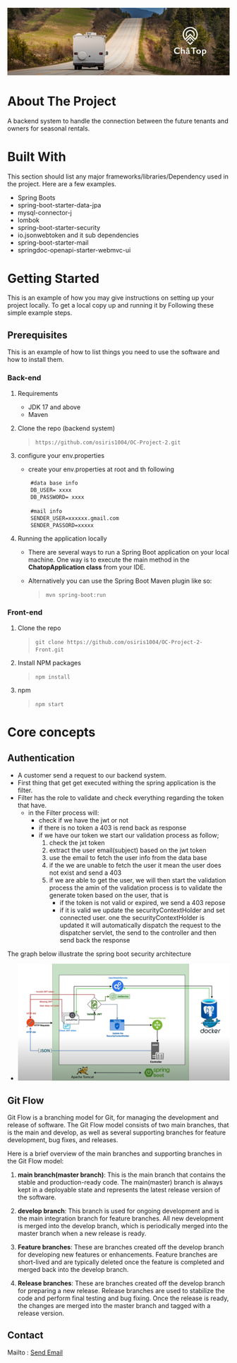 
![Telesport](/src/main//resources//assets/chaTop.png)


# About The Project

A backend system to handle the connection between the future tenants and owners for seasonal rentals.

# Built With

This section should list any major frameworks/libraries/Dependency used in the project. Here are a few examples.
 - Spring Boots
 - spring-boot-starter-data-jpa
 - mysql-connector-j
 - lombok
 - spring-boot-starter-security
 - io.jsonwebtoken and it sub dependencies 
 - spring-boot-starter-mail
 - springdoc-openapi-starter-webmvc-ui


# Getting Started
This is an example of how you may give instructions on setting up your project locally. To get a local copy up and running it by Following these simple example steps.

## Prerequisites
This is an example of how to list things you need to use the software and how to install them.

### Back-end

1. Requirements
    - JDK 17 and above
    - Maven

2. Clone the repo (backend system)
    >`https://github.com/osiris1004/OC-Project-2.git`
   
3. configure your env.properties
    - create your env.properties at root and th following
    ``` 
        #data base info
        DB_USER= xxxx
        DB_PASSWORD= xxxx

        #mail info
        SENDER_USER=xxxxxx.gmail.com
        SENDER_PASSORD=xxxxx
    ```
4. Running the application locally
    - There are several ways to run a Spring Boot application on your local machine. One way is to execute the main method in the **ChatopApplication class** from your IDE.

    - Alternatively you can use the Spring Boot Maven plugin like so:
        >`mvn spring-boot:run`
 

### Front-end

1. Clone the repo
    >`git clone https://github.com/osiris1004/OC-Project-2-Front.git`

2. Install NPM packages
    >`npm install`

3. npm
    >`npm start`

# Core concepts 

## Authentication 

- A customer send a request to our backend system.
- First thing that get get executed withing the spring application is the filter.
- Filter has the role to validate and check everything regarding the token that have.
    - in the Filter process will:
        - check if we have the jwt or not
        - if there is no token a 403 is rend back as response 
        - if we have our token we start our validation process as follow;
            1.  check the jxt token
            2. extract the user email(subject) based on the jwt token
            3.  use the email to fetch the user info  from the data base
            4.  if the we are unable to fetch the user it mean the user does not exist and send a 403
            5. if we are able to get  the user, we will then start the validation process
                the amin of the validation process is to validate the generate token based on the user, that is
                 - if the token is not valid or expired, we send a 403 repose
                 - if it is valid we update the securityContextHolder and set connected user. one the securityContextHolder
                 is updated it will automatically dispatch the request to the dispatcher servlet, the send to the controller
                 and then send back the response

The graph below illustrate  the spring boot security architecture 
- ![spring security](/src/main//resources//assets/springSecurity.png)

## Git Flow
Git Flow is a branching model for Git, for managing the development and release of software. The Git Flow model consists of two main branches, that is the main and develop, as well as several supporting branches for feature development, bug fixes, and releases.

Here is a brief overview of the main branches and supporting branches in the Git Flow model:

1. **main branch(master branch)**: This is the main branch that contains the stable and production-ready code. The main(master) branch is always kept in a deployable state and represents the latest release version of the software.

2. **develop branch**: This branch is used for ongoing development and is the main integration branch for feature branches. All new development is merged into the develop branch, which is periodically merged into the master branch when a new release is ready.

3. **Feature branches**: These are branches created off the develop branch for developing new features or enhancements. Feature branches are short-lived and are typically deleted once the feature is completed and merged back into the develop branch.

4. **Release branches**: These are branches created off the develop branch for preparing a new release. Release branches are used to stabilize the code and perform final testing and bug fixing. Once the release is ready, the changes are merged into the master branch and tagged with a release version.



## Contact
Mailto : <a href="mailto:email@example.com, secondemail@example.com">Send Email</a>



